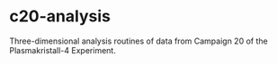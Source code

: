 # c20-analysis
Three-dimensional analysis routines of data from Campaign 20 of the Plasmakristall-4 Experiment.
